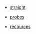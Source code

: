 <!-- _sidebar.md -->

* [straight](/README.md)

* [probes](/recources/probes.md)

* [recources](/recources/recources.md)